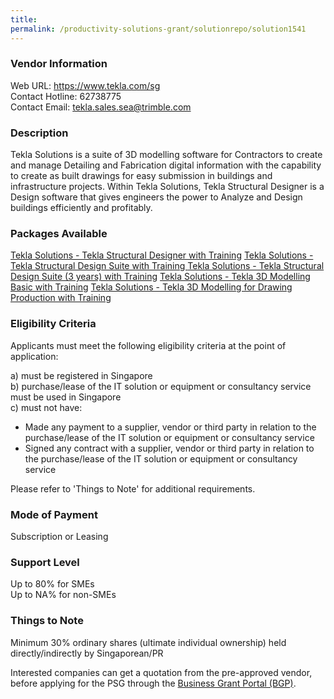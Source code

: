 ```yaml
---
title: 
permalink: /productivity-solutions-grant/solutionrepo/solution1541
---
```


### Vendor Information
Web URL: https://www.tekla.com/sg <br>Contact Hotline: 62738775 <br>Contact Email: tekla.sales.sea@trimble.com <br>

### Description

Tekla Solutions is a suite of 3D modelling software for Contractors to create and manage Detailing and Fabrication digital information with the capability to create as built drawings for easy submission in buildings and infrastructure projects. Within Tekla Solutions, Tekla Structural Designer is a Design software that gives engineers the power to Analyze and Design buildings efficiently and profitably.

### Packages Available

<a href='https://www.gobusiness.gov.sg/images/psg/DesensitisedTrimbleSolutionsSEAAnnex3CRwef10June2021_Part_1.pdf' target='_blank'>Tekla Solutions - Tekla Structural Designer with Training</a>
<a href='https://www.gobusiness.gov.sg/images/psg/DesensitisedTrimbleSolutionsSEAAnnex3CRwef10June2021_Part_2.pdf' target='_blank'>Tekla Solutions - Tekla Structural Design Suite with Training </a>
<a href='https://www.gobusiness.gov.sg/images/psg/DesensitisedTrimbleSolutionsSEAAnnex3CRwef10June2021_Part_3.pdf' target='_blank'>Tekla Solutions - Tekla Structural Design Suite (3 years) with Training</a>
<a href='https://www.gobusiness.gov.sg/images/psg/DesensitisedTrimbleSolutionsSEAAnnex3CRwef10June2021_Part_4.pdf' target='_blank'>Tekla Solutions - Tekla 3D Modelling Basic with Training</a>
<a href='https://www.gobusiness.gov.sg/images/psg/DesensitisedTrimbleSolutionsSEAAnnex3CRwef10June2021_Part_5.pdf' target='_blank'>Tekla Solutions - Tekla 3D Modelling for Drawing Production with Training</a>

### Eligibility Criteria

Applicants must meet the following eligibility criteria at the point of application:

a) must be registered in Singapore <br>
b) purchase/lease of the IT solution or equipment or consultancy service must be used in Singapore <br>
c) must not have:
- Made any payment to a supplier, vendor or third party in relation to the purchase/lease of the IT solution or equipment or consultancy service
- Signed any contract with a supplier, vendor or third party in relation to the purchase/lease of the IT solution or equipment or consultancy service

Please refer to 'Things to Note' for additional requirements.

### Mode of Payment
Subscription or Leasing

### Support Level
Up to 80% for SMEs <br>
Up to NA% for non-SMEs

### Things to Note
Minimum 30% ordinary shares (ultimate individual ownership) held directly/indirectly by Singaporean/PR

Interested companies can get a quotation from the pre-approved vendor, before applying for the PSG through the <a target='_blank' href='https://www.businessgrants.gov.sg/'>Business Grant Portal (BGP)</a>.
